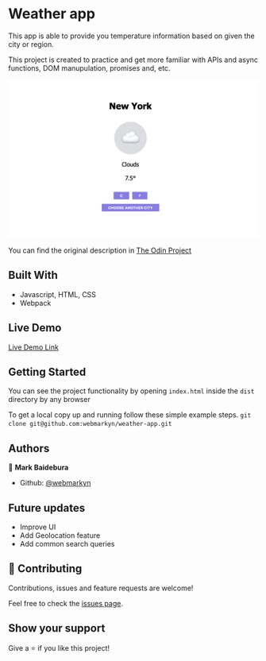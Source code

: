 # Weather app

This app is able to provide you temperature information based on given the city or region.  

This project is created to practice and get more familiar with APIs and async functions, DOM manupulation, promises and, etc. 

![screenshot](./screenshot.png)

You can find the original description in [The Odin Project](https://www.theodinproject.com/courses/javascript/lessons/weather-app)

## Built With

- Javascript, HTML, CSS
- Webpack

## Live Demo

[Live Demo Link](https://htmlpreview.github.io/?https://github.com/webmarkyn/weather-app/blob/feature/weather/dist/index.html)


## Getting Started
You can see the project functionality by opening `index.html` inside the `dist` directory by any browser  

To get a local copy up and running follow these simple example steps.
`git clone git@github.com:webmarkyn/weather-app.git`

## Authors

👤 **Mark Baidebura**

- Github: [@webmarkyn](https://github.com/webmarkyn)

## Future updates  

- Improve UI
- Add Geolocation feature
- Add common search queries  

## 🤝 Contributing

Contributions, issues and feature requests are welcome!

Feel free to check the [issues page](https://github.com/webmarkyn/weather-app/issues).

## Show your support

Give a ⭐️ if you like this project!
